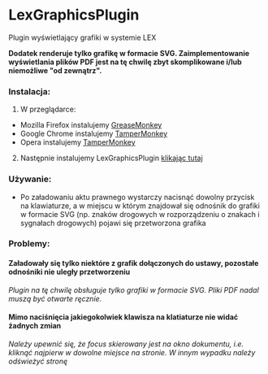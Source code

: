 # LexGraphicsPlugin
Plugin wyświetlający grafiki w systemie LEX
 
**Dodatek renderuje tylko grafikę w formacie SVG. Zaimplementowanie wyświetlania plików PDF jest na tę chwilę zbyt skomplikowane i/lub niemożliwe "od zewnątrz".**

### Instalacja:


1. W przeglądarce:
  * Mozilla Firefox instalujemy [GreaseMonkey](https://addons.mozilla.org/es/firefox/addon/greasemonkey/)
  * Google Chrome instalujemy [TamperMonkey](https://chrome.google.com/webstore/detail/tampermonkey/dhdgffkkebhmkfjojejmpbldmpobfkfo?hl=pl)
  * Opera instalujemy [TamperMonkey](https://addons.opera.com/es/extensions/details/tampermonkey-beta/?display=en)

2. Następnie instalujemy LexGraphicsPlugin [klikając tutaj](https://github.com/kamild706/LexGraphicsPlugin/raw/master/LexGraphicsPlugin.user.js)


### Używanie:
* Po załadowaniu aktu prawnego wystarczy nacisnąć dowolny przycisk na klawiaturze, a w miejscu w którym znajdował się odnośnik do grafiki w formacie SVG (np. znaków drogowych w rozporządzeniu o znakach i sygnałach drogowych) pojawi się przetworzona grafika


### Problemy:
#### Załadowały się tylko niektóre z grafik dołączonych do ustawy, pozostałe odnośniki nie uległy przetworzeniu
_Plugin na tę chwilę obsługuje tylko grafiki w formacie SVG. Pliki PDF nadal muszą być otwarte ręcznie._

#### Mimo naciśnięcia jakiegokolwiek klawisza na klatiaturze nie widać żadnych zmian

_Należy upewnić się, że focus skierowany jest na okno dokumentu, i.e. kliknąć najpierw w dowolne miejsce na stronie. W innym wypadku należy odświeżyć stronę_
